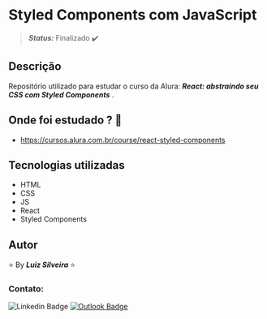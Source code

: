<!-- :heavy_check_mark: -->
<!-- :construction: -->

# Styled Components com JavaScript

> **_Status:_** Finalizado :heavy_check_mark:

<!-- > **_Status:_** Em andamento :construction: -->

## Descrição

Repositório utilizado para estudar o curso da Alura: **_React: abstraindo seu CSS com Styled Components_** .

## Onde foi estudado ? :scroll:

- https://cursos.alura.com.br/course/react-styled-components

## Tecnologias utilizadas

- HTML
- CSS
- JS
- React
- Styled Components

## Autor

:star: By **_Luiz Silveira_** :star:

### Contato:

![Linkedin Badge](https://img.shields.io/badge/-Luiz-blue?style=flat-square&logo=Linkedin&logoColor=white&link=https://www.linkedin.com/in/luiz-silveira-front-end/) [![Outlook Badge](https://img.shields.io/badge/-l.filiphis@hotmail.com-blue?style=flat-square&logo=microsoft-outlook&logoColor=white&link=mailto:l.filiphis@hotmail.com)](mailto:l.filiphis@hotmail)
